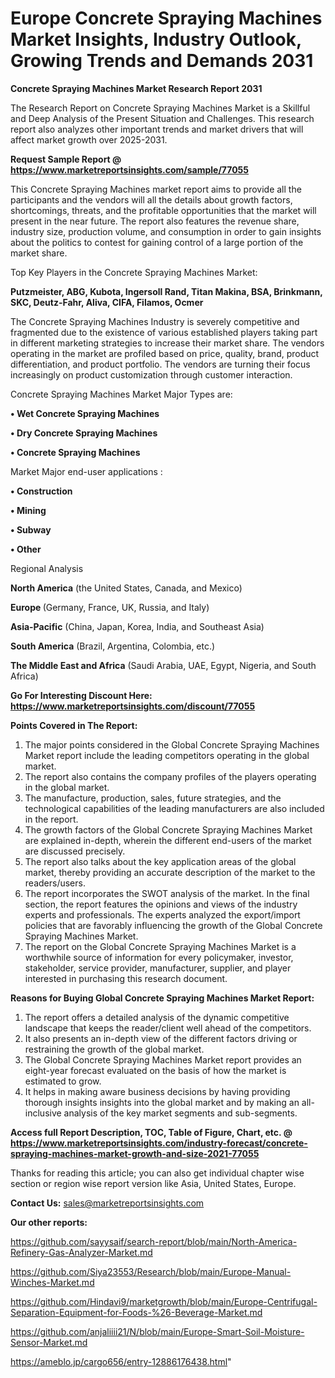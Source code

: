  # Europe Concrete Spraying Machines Market Insights, Industry Outlook, Growing Trends and Demands 2031

<strong>Concrete Spraying Machines Market Research Report 2031</strong>

The Research Report on Concrete Spraying Machines Market is a Skillful and Deep Analysis of the Present Situation and Challenges. This research report also analyzes other important trends and market drivers that will affect market growth over 2025-2031.

<strong>Request Sample Report @ <a href=https://www.marketreportsinsights.com/sample/77055>https://www.marketreportsinsights.com/sample/77055</a></strong>

This Concrete Spraying Machines market report aims to provide all the participants and the vendors will all the details about growth factors, shortcomings, threats, and the profitable opportunities that the market will present in the near future. The report also features the revenue share, industry size, production volume, and consumption in order to gain insights about the politics to contest for gaining control of a large portion of the market share.

Top Key Players in the Concrete Spraying Machines Market:

<strong>Putzmeister, ABG, Kubota, Ingersoll Rand, Titan Makina, BSA, Brinkmann, SKC, Deutz-Fahr, Aliva, CIFA, Filamos, Ocmer</strong>

The Concrete Spraying Machines Industry is severely competitive and fragmented due to the existence of various established players taking part in different marketing strategies to increase their market share. The vendors operating in the market are profiled based on price, quality, brand, product differentiation, and product portfolio. The vendors are turning their focus increasingly on product customization through customer interaction.

Concrete Spraying Machines Market Major Types are:

<strong>• Wet Concrete Spraying Machines

• Dry Concrete Spraying Machines

• Concrete Spraying Machines</strong>

Market Major end-user applications :

<strong>• Construction

• Mining

• Subway

• Other</strong>

Regional Analysis

</u><strong><b>North America</b></strong> (the United States, Canada, and Mexico)

<strong><b>Europe </b></strong>(Germany, France, UK, Russia, and Italy)

<strong><b>Asia-Pacific</b></strong> (China, Japan, Korea, India, and Southeast Asia)

<strong><b>South America</b></strong> (Brazil, Argentina, Colombia, etc.)

<strong><b>The Middle East and Africa</b></strong> (Saudi Arabia, UAE, Egypt, Nigeria, and South Africa)

<strong>Go For Interesting Discount Here: <a href=https://www.marketreportsinsights.com/discount/77055>https://www.marketreportsinsights.com/discount/77055</a></strong>

<strong>Points Covered in The Report:</strong>
<ol>
  <li>The major points considered in the Global Concrete Spraying Machines Market report include the leading competitors operating in the global market.</li>
  <li>The report also contains the company profiles of the players operating in the global market.</li>
  <li>The manufacture, production, sales, future strategies, and the technological capabilities of the leading manufacturers are also included in the report.</li>
  <li>The growth factors of the Global Concrete Spraying Machines Market are explained in-depth, wherein the different end-users of the market are discussed precisely.</li>
  <li>The report also talks about the key application areas of the global market, thereby providing an accurate description of the market to the readers/users.</li>
  <li>The report incorporates the SWOT analysis of the market. In the final section, the report features the opinions and views of the industry experts and professionals. The experts analyzed the export/import policies that are favorably influencing the growth of the Global Concrete Spraying Machines Market.</li>
  <li>The report on the Global Concrete Spraying Machines Market is a worthwhile source of information for every policymaker, investor, stakeholder, service provider, manufacturer, supplier, and player interested in purchasing this research document.</li>
</ol>
<strong>Reasons for Buying Global Concrete Spraying Machines Market Report:</strong>

<ol>
  <li>The report offers a detailed analysis of the dynamic competitive landscape that keeps the reader/client well ahead of the competitors.</li>
  <li>It also presents an in-depth view of the different factors driving or restraining the growth of the global market.</li>
  <li>The Global Concrete Spraying Machines Market report provides an eight-year forecast evaluated on the basis of how the market is estimated to grow.</li>
  <li>It helps in making aware business decisions by having providing thorough insights insights into the global market and by making an all-inclusive analysis of the key market segments and sub-segments.</li>
</ol>
<strong>Access full Report Description, TOC, Table of Figure, Chart, etc. @ <a href=https://www.marketreportsinsights.com/industry-forecast/concrete-spraying-machines-market-growth-and-size-2021-77055>https://www.marketreportsinsights.com/industry-forecast/concrete-spraying-machines-market-growth-and-size-2021-77055</a></strong>


Thanks for reading this article; you can also get individual chapter wise section or region wise report version like Asia, United States, Europe.

<strong>Contact Us:</strong>
sales@marketreportsinsights.com

<strong>Our other reports:</strong>

<a href=https://github.com/sayysaif/search-report/blob/main/North-America-Refinery-Gas-Analyzer-Market.md>https://github.com/sayysaif/search-report/blob/main/North-America-Refinery-Gas-Analyzer-Market.md</a>

<a href=https://github.com/Siya23553/Research/blob/main/Europe-Manual-Winches-Market.md>https://github.com/Siya23553/Research/blob/main/Europe-Manual-Winches-Market.md</a>

<a href=https://github.com/Hindavi9/marketgrowth/blob/main/Europe-Centrifugal-Separation-Equipment-for-Foods-%26-Beverage-Market.md>https://github.com/Hindavi9/marketgrowth/blob/main/Europe-Centrifugal-Separation-Equipment-for-Foods-%26-Beverage-Market.md</a>

<a href=https://github.com/anjaliiii21/N/blob/main/Europe-Smart-Soil-Moisture-Sensor-Market.md>https://github.com/anjaliiii21/N/blob/main/Europe-Smart-Soil-Moisture-Sensor-Market.md</a>

<a href=https://ameblo.jp/cargo656/entry-12886176438.html>https://ameblo.jp/cargo656/entry-12886176438.html</a>"
